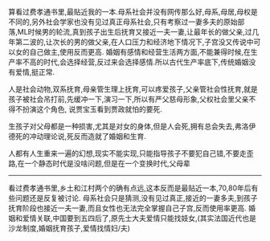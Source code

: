 算看过费孝通书里,最贴近我的一本.母系社会并没有网传那么好,母系,母居,母权是不同的,另外社会学家也没有见过真正母系社会,只有考察过一妻多夫的原始部落,ML时候男的轮流,真到孩子出生后抚育又接近一夫一妻,让最年长的做父亲,过几年第二波的,让次长的男的做父亲,在人口压力和经济地下情况下,子宫没又传说中可以女的自己做主,使用反而更高.
婚姻有感情和经营生活两方面,不能兼得时候,在生产率不高的时代,会选择经营,反过来会选择感情.所以古代生产率底下,传统婚姻没有爱情,挺正常.

人是社会动物,双系抚育,母亲管生理上抚育,可以疼爱孩子,父亲管社会性抚育,就是孩子被社会吊打前,先缓冲一下,演习一下,所以有严父慈母形象,父权社会里父亲不得不扮演这个角色, 说贾宝玉看到贾政就怕的要死.

生孩子对父母都是一种损害,尤其是对女的身体,但是人会死,拥有总会失去,弗洛伊德死的冲动理论说,死反而造就了婚姻和生育.

人都有人生重来一遍的幻想,现实不能实现,只能指导孩子不要犯自己错,不要走歪路,在一个静态时代是没啥问题,但是在一个变换时代,父母辈


----------

看过费孝通书里,乡土和江村两个的确有点远,这本反而是最贴近一本,70,80年后有些问题还是反复被讨论.
母系社会只是猜测,没有见过真正,接近的一妻多夫,到孩子抚育阶段也接近一夫一妻,而且女性也无法完全掌握自己子宫,反而使用率更高.
婚姻和爱情关联,中国要到五四后了,原先士大夫爱情只能找妓女,(其实法国近代也是沙龙制度,婚姻抚育孩子,爱情找情妇/夫)